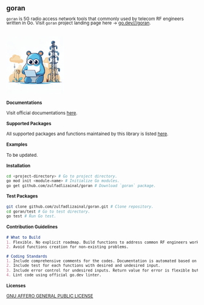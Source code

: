 <span style="line-height: 1;">
<small>

## goran

`goran` is 5G radio access network tools that commonly used by telecom RF engineers written in Go. Visit `goran` project landing page here -> [go.dev///goran](https://pkg.go.dev/github.com/zulfadlizainal/goran).

<br>
<img src="https://raw.githubusercontent.com/zulfadlizainal/goran/main/assets/logo.png" width=30% height=30% />
<br>

#### Documentations

Visit official documentations [here](https://pkg.go.dev/github.com/zulfadlizainal/goran/pkg).

#### Supported Packages

All supported packages and functions maintained by this library is listed [here](https://raw.githubusercontent.com/zulfadlizainal/goran/main/docs/packages.md).

#### Examples

To be updated.

#### Installation

```bash
cd <project-directory> # Go to project directory.
go mod init <module-name> # Initialize Go modules.
go get github.com/zulfadlizainal/goran # Download `goran` package.
```

#### Test Packages

```bash
git clone github.com/zulfadlizainal/goran.git # Clone repository.
cd goran/test # Go to test directory.
go test # Run Go test.
```

#### Contribution Guidelines

```markdown
# What to Build
1. Flexible. No explicit roadmap. Build functions to address common RF engineers workflow.
2. Avoid functions creation for non-existing problems.

# Coding Standards
1. Include comprehensive comments for the codes. Documentation is automated based on the comments.
2. Include test for each functions with desired and undesired input.
3. Include error control for undesired inputs. Return value for error is flexible but need to specify.
4. Lint code using official go.dev linter.
```

#### Licenses

[GNU AFFERO GENERAL PUBLIC LICENSE](https://github.com/zulfadlizainal/goran/blob/main/LICENSE)

</small>
</span>
